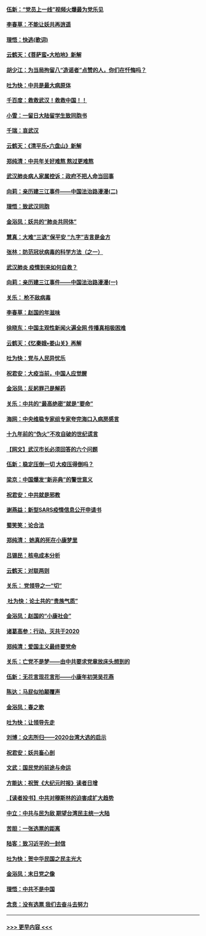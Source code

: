 #### [伍新：“党员上一线”视频火爆最为党乐见](../pages/nsc993/n11838200.md?t=02021401) 
#### [李春草：不能让妖共再逍遥](../pages/nsc993/n11838102.md?t=02021401) 
#### [理悟：快逃(歌词)](../pages/nsc993/n11838083.md?t=02021401) 
#### [云鹤天：《菩萨蛮▪大柏地》新解](../pages/nsc993/n11838059.md?t=02021401) 
#### [胡少江：为当局拘留八“造谣者”点赞的人，你们在忏悔吗？](../pages/nsc993/n11836801.md?t=02021401) 
#### [吐为快：中共是最大病原体](../pages/nsc993/n11836748.md?t=02021401) 
#### [千百度：救救武汉！救救中国！！](../pages/nsc993/n11836145.md?t=02021401) 
#### [小雪：一留日大陆留学生致同胞书](../pages/nsc993/n11834624.md?t=02021401) 
#### [千瑞：哀武汉](../pages/nsc993/n11833647.md?t=02021401) 
#### [云鹤天：《清平乐▪六盘山》新解](../pages/nsc993/n11833611.md?t=02021401) 
#### [郑纯清：中共年关好难熬 熬过更难熬](../pages/nsc993/n11833489.md?t=02021401) 
#### [武汉肺炎病人家属控诉：政府不把人命当回事](../pages/nsc993/n11833205.md?t=02021401) 
#### [向莉：亲历建三江事件——中国法治路漫漫(二)](../pages/nsc993/n11829102.md?t=02021401) 
#### [理悟：致武汉同胞](../pages/nsc993/n11831522.md?t=02021401) 
#### [金浴凤：妖共的“肺炎共同体”](../pages/nsc993/n11829448.md?t=02021401) 
#### [慧真：大难“三退”保平安 “九字”吉言是金方](../pages/nsc993/n11829501.md?t=02021401) 
#### [张林：防范冠状病毒的科学方法（之一）](../pages/nsc993/n11828618.md?t=02021401) 
#### [武汉肺炎 疫情到来如何自救？](../pages/nsc993/n11827632.md?t=02021401) 
#### [向莉：亲历建三江事件——中国法治路漫漫(一)](../pages/nsc993/n11827190.md?t=02021401) 
#### [关乐： 枪不敌病毒](../pages/nsc993/n11826746.md?t=02021401) 
#### [李春草：赵国的年滋味](../pages/nsc993/n11826321.md?t=02021401) 
#### [徐晓东：中国主观性新闻火遍全网 传播真相极困难](../pages/nsc993/n11826508.md?t=02021401) 
#### [云鹤天：《忆秦娥▪娄山关》再解](../pages/nsc993/n11824682.md?t=02021401) 
#### [吐为快：党与人民异忧乐](../pages/nsc993/n11824660.md?t=02021401) 
#### [祝君安：大疫当前，中国人应觉醒](../pages/nsc993/n11821946.md?t=02021401) 
#### [金浴凤：反躬罪己是解药](../pages/nsc993/n11820280.md?t=02021401) 
#### [关乐：中共的“最高绝密”就是“要命”](../pages/nsc993/n11816946.md?t=02021401) 
#### [海网：中央维稳专家组专家夸完海口入病房感言](../pages/nsc993/n11815138.md?t=02021401) 
#### [十九年前的“伪火”不攻自破的世纪谎言](../pages/nsc993/n11813238.md?t=02021401) 
#### [【网文】武汉市长必须回答的六个问题](../pages/nsc993/n11813848.md?t=02021401) 
#### [伍新：稳定压倒一切 大疫压得倒吗？](../pages/nsc993/n11812634.md?t=02021401) 
#### [梁京：中国爆发“新非典”的警世意义](../pages/nsc993/n11812554.md?t=02021401) 
#### [祝君安：中共就是邪教](../pages/nsc993/n11812431.md?t=02021401) 
#### [谢燕益：新型SARS疫情信息公开申请书](../pages/nsc993/n11808840.md?t=02021401) 
#### [蜀笑笑：论合法](../pages/nsc993/n11808064.md?t=02021401) 
#### [郑纯清： 她真的死在小康梦里](../pages/nsc993/n11806623.md?t=02021401) 
#### [吕锡民：核电成本分析](../pages/nsc993/n11806284.md?t=02021401) 
#### [云鹤天：对联两则](../pages/nsc993/n11805957.md?t=02021401) 
#### [关乐： 党领导之一“切”](../pages/nsc993/n11804505.md?t=02021401) 
#### [ 吐为快：论土共的“贵族气质”](../pages/nsc993/n11804490.md?t=02021401) 
#### [金浴凤：赵国的“小康社会”](../pages/nsc993/n11804452.md?t=02021401) 
#### [诸葛高参：行动，灭共于2020](../pages/nsc993/n11804120.md?t=02021401) 
#### [郑纯清：爱国主义最终要党命](../pages/nsc993/n11802197.md?t=02021401) 
#### [关乐：亡党不是梦——由中共要求党章放床头想到的](../pages/nsc993/n11802156.md?t=02021401) 
#### [伍新：无花言现花言形——小康年初哭吴花燕](../pages/nsc993/n11800044.md?t=02021401) 
#### [陈达：马屁似拍颠覆声](../pages/nsc993/n11800010.md?t=02021401) 
#### [金浴凤：春之歌](../pages/nsc993/n11797687.md?t=02021401) 
#### [吐为快：让领导先走](../pages/nsc993/n11797512.md?t=02021401) 
#### [刘博：众志所归——2020台湾大选的启示](../pages/nsc993/n11796878.md?t=02021401) 
#### [祝君安：妖共畜心剖](../pages/nsc993/n11794273.md?t=02021401) 
#### [文武：国民党的前途与命运](../pages/nsc993/n11794198.md?t=02021401) 
#### [方能达：祝贺《大纪元时报》读者日增](../pages/nsc993/n11793807.md?t=02021401) 
#### [【读者投书】中共对穆斯林的迫害成扩大趋势](../pages/nsc993/n11791371.md?t=02021401) 
#### [中立：中共与民为敌 期望台湾民主统一大陆](../pages/nsc993/n11790392.md?t=02021401) 
#### [苦胆：一张选票的距离](../pages/nsc993/n11788914.md?t=02021401) 
#### [陆客：致习近平的一封信](../pages/nsc993/n11788867.md?t=02021401) 
#### [吐为快：贺中华民国之民主光大](../pages/nsc993/n11788618.md?t=02021401) 
#### [金浴凤：末日党之像](../pages/nsc993/n11787475.md?t=02021401) 
#### [理悟：中共不是中国](../pages/nsc993/n11787463.md?t=02021401) 
#### [念贲：没有选票  我们去奋斗去努力](../pages/nsc993/n11787398.md?t=02021401) 

----
#### [ >>> 更早内容 <<< ](../indexes/nsc993-earlier.md)
